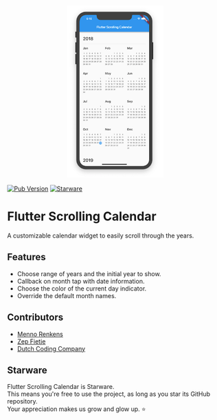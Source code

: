 <p align="center"><img src="screenshots/screenshot.png" height="400"></p>

[![Pub Version](https://img.shields.io/pub/v/scrolling_years_calendar)](https://pub.dev/packages/scrolling_years_calendar)
[![Starware](https://img.shields.io/badge/Starware-⭐-black?labelColor=f9b00d)](https://github.com/zepfietje/starware)

# Flutter Scrolling Calendar

A customizable calendar widget to easily scroll through the years.

## Features

- Choose range of years and the initial year to show.
- Callback on month tap with date information.
- Choose the color of the current day indicator.
- Override the default month names.

## Contributors

- [Menno Renkens](https://github.com/mennorenkens)
- [Zep Fietje](https://github.com/zepfietje)
- [Dutch Coding Company](https://github.com/DutchCodingCompany)

## Starware

Flutter Scrolling Calendar is Starware.  
This means you're free to use the project, as long as you star its GitHub repository.  
Your appreciation makes us grow and glow up. ⭐
